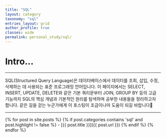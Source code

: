 ```yaml
---
title: "SQL"
layout: category
taxonomy: "sql"
entries_layout: grid
author_profile: true
classes: wide
permalink: personal_study/sql/
---
```


# Intro...
---
SQL(Structured Query Language)은 데이터베이스에서 데이터를 조회, 삽입, 수정, 삭제하는 데 사용되는 표준 프로그래밍 언어입니다. 이 페이지에서는 SELECT, INSERT, UPDATE, DELETE와 같은 기본 쿼리문부터 JOIN, GROUP BY 등의 고급 기능까지 SQL의 핵심 개념과 기본적인 원리를 탐색하며 공부한 내용들을 정리하고자 합니다. 같은 길을 걷는 누군가에게 이 포스팅이 조금이나마 도움이 되길 바랍니다🙏

---

{% for post in site.posts %}
  {% if post.categories contains 'sql' and post.highlight != false %}
    - [{{ post.title }}]({{ post.url }})
  {% endif %}
{% endfor %}

